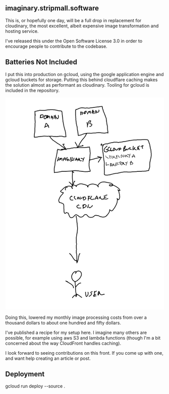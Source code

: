 ## imaginary.stripmall.software

This is, or hopefully one day, will be a full drop in replacement for cloudinary, the most excellent, albeit expensive image transformation and hosting service.

I've released this under the Open Software License 3.0  in order to encourage people to contribute to the codebase.


## Batteries Not Included

I put this into production on gcloud, using the google application engine and gcloud buckets for storage. Putting this behind cloudflare caching makes the solution almost as performant as cloudinary. Tooling for gcloud is included in the repository.

![Alt text](gcloud.png)

Doing this, lowered my monthly image processing costs from over a thousand dollars to about one hundred and fifty dollars.

I've published a recipe for my setup here. I imagine many others are possible, for example using aws S3 and lambda functions (though I'm a bit concerned about the way CloudFront handles caching). 

I look forward to seeing contributions on this front. If you come up with one, and want help creating an article or post.





## Deployment

gcloud run deploy --source .